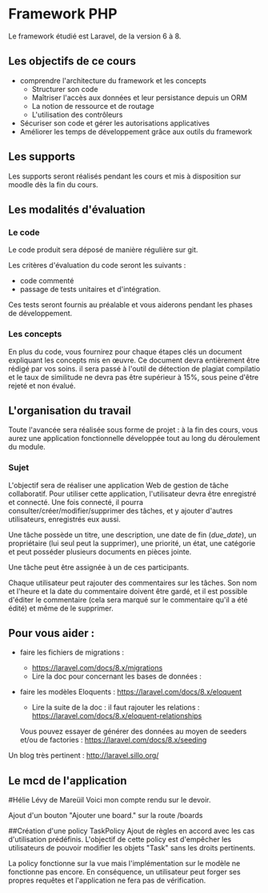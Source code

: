 # Framework PHP

Le framework étudié est Laravel, de la version 6 à 8. 

## Les objectifs de ce cours

- comprendre l'architecture du framework et les concepts
  - Structurer son code
  - Maîtriser l'accès aux données et leur persistance depuis un ORM 
  -  La notion de ressource et de routage
  - L'utilisation des contrôleurs
- Sécuriser son code  et gérer les autorisations applicatives
- Améliorer les temps de développement grâce aux outils du framework


## Les supports

Les supports seront réalisés pendant les cours et mis à  disposition sur moodle dès la fin du cours. 



## Les modalités d'évaluation

### Le code

Le code produit sera déposé de manière régulière sur git. 

Les critères d'évaluation du code seront les suivants : 

- code commenté
- passage de tests unitaires et d'intégration. 

Ces tests seront fournis au préalable et vous aiderons pendant les phases de développement. 

 ### Les concepts

En plus du code, vous fournirez pour chaque étapes clés un document expliquant les concepts mis en œuvre. Ce document devra entièrement être rédigé par vos soins. il sera passé à l'outil de détection de plagiat compilatio et le taux de similitude ne devra pas être supérieur à 15%, sous peine d'être rejeté et non évalué. 

## L'organisation du travail

Toute l'avancée sera réalisée sous forme de projet : à la fin des cours, vous aurez une application fonctionnelle développée tout au long du déroulement du module. 



### Sujet 

L'objectif sera de réaliser une application Web de gestion de tâche collaboratif. Pour utiliser cette application, l'utilisateur devra être enregistré et connecté. Une fois connecté, il pourra consulter/créer/modifier/supprimer des tâches, et y ajouter d'autres utilisateurs, enregistrés eux aussi. 

Une tâche possède un titre, une description, une date de fin (*due_date*),  un propriétaire (lui seul peut la supprimer), une priorité, un état, une catégorie et peut posséder plusieurs documents en pièces jointe. 

Une tâche peut être assignée à un de ces participants. 

Chaque utilisateur peut rajouter des commentaires sur les tâches. Son nom et l'heure et la date du commentaire doivent être gardé, et il est possible d'éditer le commentaire (cela sera marqué sur le commentaire qu'il a été édité) et même de le supprimer.

## Pour vous aider : 
- faire les fichiers de migrations : 

  - https://laravel.com/docs/8.x/migrations
  - Lire la doc pour concernant les bases de données : 

- faire les modèles Eloquents : https://laravel.com/docs/8.x/eloquent

  	- Lire la suite de la doc : il faut rajouter les relations : https://laravel.com/docs/8.x/eloquent-relationships

  Vous pouvez essayer de générer des données au moyen de seeders  et/ou de factories : https://laravel.com/docs/8.x/seeding

Un blog très pertinent  : http://laravel.sillo.org/ 

## Le mcd de l'application

[mcd]: https://raw.githubusercontent.com/NF-yac/todo-b2-20-21/master/database/mcd/todo.svg "MCD de l'application"

#Hélie Lévy de Mareüil
Voici mon compte rendu sur le devoir.

Ajout d'un bouton "Ajouter une board." sur la route /boards

##Création d'une policy TaskPolicy
Ajout de règles en accord avec les cas d'utilisation prédéfinis.
L'objectif de cette policy est d'empêcher les utilisateurs de pouvoir modifier
les objets "Task" sans les droits pertinents.  

La policy fonctionne sur la vue mais l'implémentation sur le modèle ne fonctionne pas encore. En conséquence, 
un utilisateur peut forger ses propres requêtes et l'application ne fera pas de vérification.
